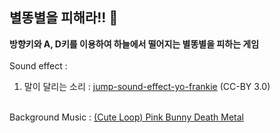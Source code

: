 ## 별똥별을 피해라!! :stars:
<b>방향키와 A, D키를 이용하여 하늘에서 떨어지는 별똥별을 피하는 게임</b><br><br>
Sound effect :<br>
1)  말이 달리는 소리 : <a href="https://opengameart.org/content/jump-sound-effect-yo-frankie">jump-sound-effect-yo-frankie</a> (CC-BY 3.0)<br>
<br>
Background Music : <a href ="https://freesound.org/s/464914/">(Cute Loop) Pink Bunny Death Metal</a>
